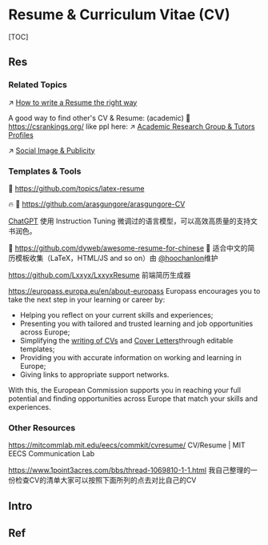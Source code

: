 # Resume & Curriculum Vitae (CV)

[TOC]



## Res
### Related Topics
↗ [How to write a Resume the right way](../../../CS%20&%20IT%20Jobs%20&%20Interns%20Related/How%20to%20write%20a%20Resume%20the%20right%20way.md)

A good way to find other's CV & Resume: (academic) 🔗 https://csrankings.org/ like ppl here: ↗ [Academic Research Group & Tutors Profiles](../../../../Academics/Academic%20Research%20Group%20&%20Tutors%20Profiles/Academic%20Research%20Group%20&%20Tutors%20Profiles.md)

↗ [Social Image & Publicity](../../../../../Personal%20Lives/Social%20Image%20&%20Publicity.md)


### Templates & Tools
🔗 https://github.com/topics/latex-resume

🔥 🚧 https://github.com/arasgungore/arasgungore-CV

[ChatGPT](https://chat.openai.com/)
使用 Instruction Tuning 微调过的语言模型，可以高效高质量的支持文书润色。

🚧 https://github.com/dyweb/awesome-resume-for-chinese
📄 适合中文的简历模板收集（LaTeX，HTML/JS and so on）由 [@hoochanlon](https://github.com/hoochanlon)维护

https://github.com/Lxxyx/LxxyxResume
前端简历生成器

https://europass.europa.eu/en/about-europass
Europass encourages you to take the next step in your learning or career by:
- Helping you reflect on your current skills and experiences;
- Presenting you with tailored and trusted learning and job opportunities across Europe;
- Simplifying the [writing of CVs](https://europass.europa.eu/en/create-europass-cv) and [Cover Letters](https://europass.europa.eu/en/create-europass-cover-letter)through editable templates;
- Providing you with accurate information on working and learning in Europe;
- Giving links to appropriate support networks.

With this, the European Commission supports you in reaching your full potential and finding opportunities across Europe that match your skills and experiences.


### Other Resources
https://mitcommlab.mit.edu/eecs/commkit/cvresume/
CV/Resume | MIT EECS Communication Lab

https://www.1point3acres.com/bbs/thread-1069810-1-1.html
我自己整理的一份检查CV的清单大家可以按照下面所列的点去对比自己的CV



## Intro


## Ref

